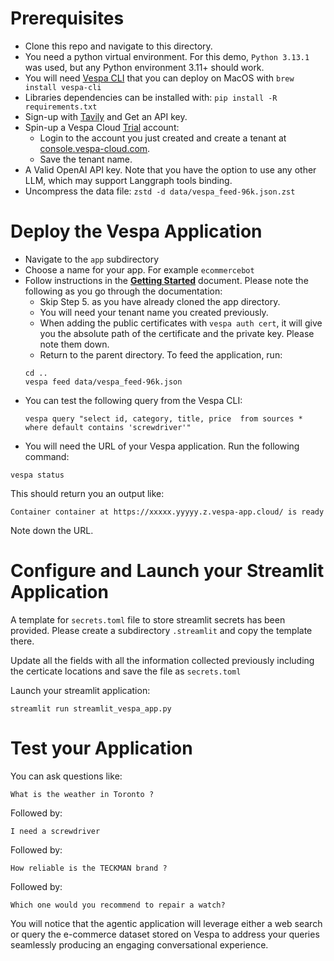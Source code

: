 # Prerequisites

- Clone this repo and navigate to this directory.
- You need a python virtual environment. For this demo, `Python 3.13.1` was used, but any Python environment 3.11+ should work.
- You will need [Vespa CLI](https://docs.vespa.ai/en/vespa-cli.html) that you can deploy on MacOS with `brew install vespa-cli`
- Libraries dependencies can be installed with: `pip install -R requirements.txt`
- Sign-up with [Tavily](https://tavily.com/) and Get an API key.
- Spin-up a Vespa Cloud [Trial](https://vespa.ai/free-trial) account:
  - Login to the account you just created and create a tenant at [console.vespa-cloud.com](https://console.vespa-cloud.com/).
  - Save the tenant name.
- A Valid OpenAI API key. Note that you have the option to use any other LLM, which may support Langgraph tools binding.
- Uncompress the data file: `zstd -d data/vespa_feed-96k.json.zst`
  


# Deploy the Vespa Application


- Navigate to the `app` subdirectory
- Choose a name for your app. For example `ecommercebot`
- Follow instructions in the [**Getting Started**](https://cloud.vespa.ai/en/getting-started) document. Please note the following as you go through the documentation:
  - Skip Step 5. as you have already cloned the app directory.
  - You will need your tenant name you created previously.
  - When adding the public certificates with `vespa auth cert`, it will give you the absolute path of the certificate and the private key. Please note them down.
  - Return to the parent directory. To feed the application, run:
  ```
  cd ..
  vespa feed data/vespa_feed-96k.json
  ```
- You can test the following query from the Vespa CLI:
  ```
  vespa query "select id, category, title, price  from sources * where default contains 'screwdriver'"
  ```
 - You will need the URL of your Vespa application. Run the following command:
  ```
  vespa status
  ```
  This should return you an output like:
  ```
  Container container at https://xxxxx.yyyyy.z.vespa-app.cloud/ is ready
  ```
  Note down the URL.

  # Configure and Launch your Streamlit Application

  A template for `secrets.toml` file to store streamlit secrets has been provided. Please create a subdirectory `.streamlit` and copy the template there. 
  
  Update all the fields with all the information collected previously including the certicate locations and save the file as `secrets.toml`

  Launch your streamlit application:
  ```
  streamlit run streamlit_vespa_app.py
  ```

# Test your Application

You can ask questions like:

`What is the weather in Toronto ?`

Followed by:

`I need a screwdriver`

Followed by:

`How reliable is the TECKMAN brand ?`

Followed by:

`Which one would you recommend to repair a watch?`

You will notice that the agentic application will leverage either a web search or query the e-commerce dataset stored on Vespa to address your queries seamlessly producing an engaging conversational experience.

